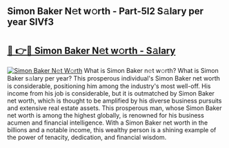 ## Simon Baker N𝚎t w𝚘rth - Part-5I2 S𝚊lary per year SlVf3

# <h2><a href="http://gc526f.nevu.top/?p=Simon+Baker">🔗 👉🔴 Simon Baker N𝚎t w𝚘rth - S𝚊lary</a></h2>

[![Simon Baker N𝚎t W𝚘rth](https://i.imgur.com/Oavwk0R.jpeg)](http://gc526f.nevu.top/?p=Simon+Baker)
What is Simon Baker n𝚎t w𝚘rth? What is Simon Baker s𝚊lary per year?
This prosperous individual's Simon Baker net worth is considerable, positioning him among the industry's most well-off. His income from his job is considerable, but it is outmatched by Simon Baker net worth, which is thought to be amplified by his diverse business pursuits and extensive real estate assets. This prosperous man, whose Simon Baker net worth is among the highest globally, is renowned for his business acumen and financial intelligence. With a Simon Baker net worth in the billions and a notable income, this wealthy person is a shining example of the power of tenacity, dedication, and financial wisdom.
